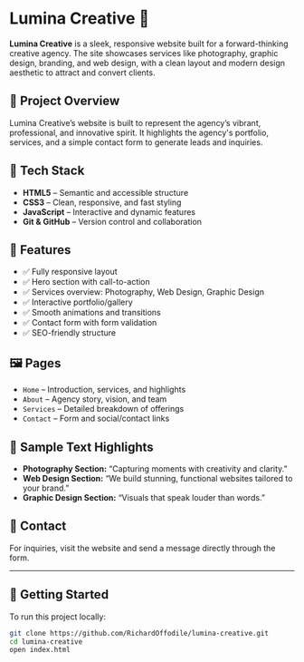 # Lumina Creative 🌟

**Lumina Creative** is a sleek, responsive website built for a forward-thinking creative agency. The site showcases services like photography, graphic design, branding, and web design, with a clean layout and modern design aesthetic to attract and convert clients.

## 🚀 Project Overview

Lumina Creative’s website is built to represent the agency’s vibrant, professional, and innovative spirit. It highlights the agency's portfolio, services, and a simple contact form to generate leads and inquiries.

## 🔧 Tech Stack

- **HTML5** – Semantic and accessible structure
- **CSS3** – Clean, responsive, and fast styling
- **JavaScript** – Interactive and dynamic features
- **Git & GitHub** – Version control and collaboration

## 📁 Features

- ✅ Fully responsive layout
- ✅ Hero section with call-to-action
- ✅ Services overview: Photography, Web Design, Graphic Design
- ✅ Interactive portfolio/gallery
- ✅ Smooth animations and transitions
- ✅ Contact form with form validation
- ✅ SEO-friendly structure

## 🖼️ Pages

- `Home` – Introduction, services, and highlights
- `About` – Agency story, vision, and team
- `Services` – Detailed breakdown of offerings
- `Contact` – Form and social/contact links

## 📸 Sample Text Highlights

- **Photography Section:** “Capturing moments with creativity and clarity.”
- **Web Design Section:** “We build stunning, functional websites tailored to your brand.”
- **Graphic Design Section:** “Visuals that speak louder than words.”

## 📩 Contact

For inquiries, visit the website and send a message directly through the form.

---

## 📌 Getting Started

To run this project locally:

```bash
git clone https://github.com/RichardOffodile/lumina-creative.git
cd lumina-creative
open index.html
```
